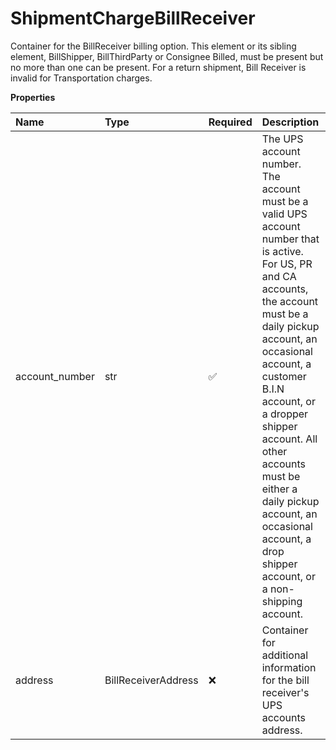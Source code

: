 # ShipmentChargeBillReceiver

Container for the BillReceiver billing option. This element or its sibling element, BillShipper, BillThirdParty or Consignee Billed, must be present but no more than one can be present. For a return shipment, Bill Receiver is invalid for Transportation charges.

**Properties**

| Name           | Type                | Required | Description                                                                                                                                                                                                                                                                                                                                                                       |
| :------------- | :------------------ | :------- | :-------------------------------------------------------------------------------------------------------------------------------------------------------------------------------------------------------------------------------------------------------------------------------------------------------------------------------------------------------------------------------- |
| account_number | str                 | ✅       | The UPS account number. The account must be a valid UPS account number that is active. For US, PR and CA accounts, the account must be a daily pickup account, an occasional account, a customer B.I.N account, or a dropper shipper account. All other accounts must be either a daily pickup account, an occasional account, a drop shipper account, or a non-shipping account. |
| address        | BillReceiverAddress | ❌       | Container for additional information for the bill receiver's UPS accounts address.                                                                                                                                                                                                                                                                                                |

<!-- This file was generated by liblab | https://liblab.com/ -->
